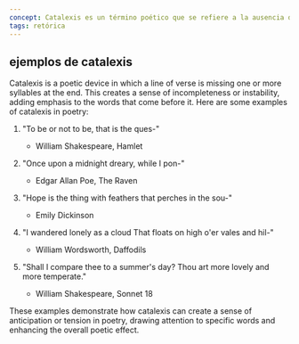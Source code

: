 ```yaml
---
concept: Catalexis es un término poético que se refiere a la ausencia de una sílaba al final de un verso en poesía. Esto puede crear una sensación de incompletud o tensión en el poema.
tags: retórica
---
```

  

## ejemplos de catalexis

 

Catalexis is a poetic device in which a line of verse is missing one or more syllables at the end. This creates a sense of incompleteness or instability, adding emphasis to the words that come before it. Here are some examples of catalexis in poetry:

1. "To be or not to be, that is the ques-"
   - William Shakespeare, Hamlet

2. "Once upon a midnight dreary, while I pon-"
   - Edgar Allan Poe, The Raven

3. "Hope is the thing with feathers that perches in the sou-"
   - Emily Dickinson

4. "I wandered lonely as a cloud
   That floats on high o'er vales and hil-"
   - William Wordsworth, Daffodils

5. "Shall I compare thee to a summer's day?
   Thou art more lovely and more temperate."
   - William Shakespeare, Sonnet 18

These examples demonstrate how catalexis can create a sense of anticipation or tension in poetry, drawing attention to specific words and enhancing the overall poetic effect.

  
